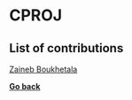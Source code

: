 # CPROJ

## List of contributions

[Zaineb Boukhetala](./Zaineb%20Boukhetala/README.md)

**[Go back](../../1CS.md)**